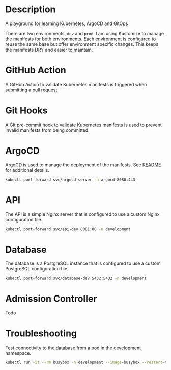 # Description
A playground for learning Kubernetes, ArgoCD and GitOps

There are two environments, `dev` and `prod`. I am using Kustomize to manage the manifests for both environments. Each environment is configured to reuse the same base but offer environment specific changes. This keeps the manifests DRY and easier to maintain.

# GitHub Action
A GitHub Action to validate Kubernetes manifests is triggered when submitting a pull request.

# Git Hooks
A Git pre-commit hook to validate Kubernetes manifests is used to prevent invalid manifests from being committed.

# ArgoCD
ArgoCD is used to manage the deployment of the manifests. See [README](argocd/README.md) for additional details.
``` bash
kubectl port-forward svc/argocd-server -n argocd 8080:443
```

# API
The API is a simple Nginx server that is configured to use a custom Nginx configuration file.
``` bash
kubectl port-forward svc/api-dev 8081:80 -n development
```

# Database
The database is a PostgreSQL instance that is configured to use a custom PostgreSQL configuration file.
``` bash
kubectl port-forward svc/database-dev 5432:5432 -n development
```

# Admission Controller
Todo

# Troubleshooting
Test connectivity to the database from a pod in the development namespace.
``` bash
kubectl run -it --rm busybox -n development --image=busybox --restart=Never -- nc -zv db-dev 5432
```

